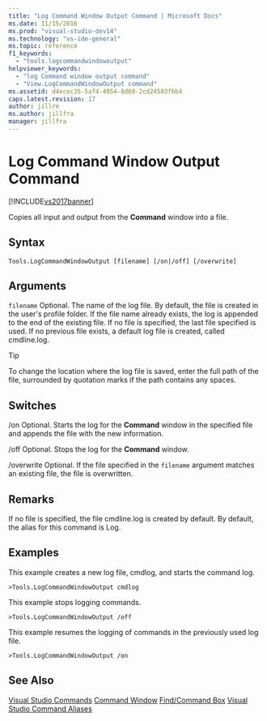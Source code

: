 ```yaml
---
title: "Log Command Window Output Command | Microsoft Docs"
ms.date: 11/15/2016
ms.prod: "visual-studio-dev14"
ms.technology: "vs-ide-general"
ms.topic: reference
f1_keywords:
  - "tools.logcommandwindowoutput"
helpviewer_keywords:
  - "log Command window output command"
  - "View.LogCommandWindowOutput command"
ms.assetid: d4ecec35-5af4-4954-8d60-2cd24583fbb4
caps.latest.revision: 17
author: jillre
ms.author: jillfra
manager: jillfra
---
```

# Log Command Window Output Command
[!INCLUDE[vs2017banner](../../includes/vs2017banner.md)]

Copies all input and output from the **Command** window into a file.

## Syntax

```
Tools.LogCommandWindowOutput [filename] [/on|/off] [/overwrite]
```

## Arguments
 `filename`
 Optional. The name of the log file. By default, the file is created in the user's profile folder. If the file name already exists, the log is appended to the end of the existing file. If no file is specified, the last file specified is used. If no previous file exists, a default log file is created, called cmdline.log.

> [!TIP]
> To change the location where the log file is saved, enter the full path of the file, surrounded by quotation marks if the path contains any spaces.

## Switches
 /on
 Optional. Starts the log for the **Command** window in the specified file and appends the file with the new information.

 /off
 Optional. Stops the log for the **Command** window.

 /overwrite
 Optional. If the file specified in the `filename` argument matches an existing file, the file is overwritten.

## Remarks
 If no file is specified, the file cmdline.log is created by default. By default, the alias for this command is Log.

## Examples
 This example creates a new log file, cmdlog, and starts the command log.

```
>Tools.LogCommandWindowOutput cmdlog
```

 This example stops logging commands.

```
>Tools.LogCommandWindowOutput /off
```

 This example resumes the logging of commands in the previously used log file.

```
>Tools.LogCommandWindowOutput /on
```

## See Also
 [Visual Studio Commands](../../ide/reference/visual-studio-commands.md)
 [Command Window](../../ide/reference/command-window.md)
 [Find/Command Box](../../ide/find-command-box.md)
 [Visual Studio Command Aliases](../../ide/reference/visual-studio-command-aliases.md)
